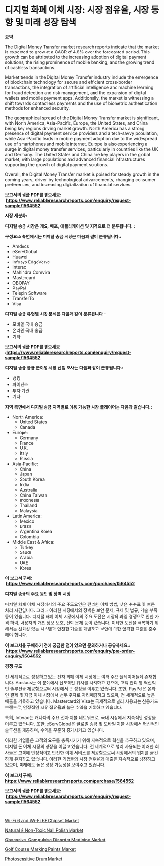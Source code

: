 <p><h1>디지털 화폐 이체 시장: 시장 점유율, 시장 동향 및 미래 성장 탐색</h1></p><p><strong>요약</strong></p>
<p><p>The Digital Money Transfer market research reports indicate that the market is expected to grow at a CAGR of 4.8% over the forecasted period. This growth can be attributed to the increasing adoption of digital payment solutions, the rising prominence of mobile banking, and the growing trend of cashless transactions. </p><p>Market trends in the Digital Money Transfer industry include the emergence of blockchain technology for secure and efficient cross-border transactions, the integration of artificial intelligence and machine learning for fraud detection and risk management, and the expansion of digital wallets and mobile payment apps. Additionally, the market is witnessing a shift towards contactless payments and the use of biometric authentication methods for enhanced security.</p><p>The geographical spread of the Digital Money Transfer market is significant, with North America, Asia-Pacific, Europe, the United States, and China being key regions driving market growth. North America has a strong presence of digital payment service providers and a tech-savvy population, while Asia-Pacific leads in mobile payment adoption due to the widespread use of smartphones and mobile internet. Europe is also experiencing a surge in digital money transfer services, particularly in countries like the UK and Germany. The United States and China are key players in the global market, with large populations and advanced financial infrastructures supporting the growth of digital payment solutions.</p><p>Overall, the Digital Money Transfer market is poised for steady growth in the coming years, driven by technological advancements, changing consumer preferences, and increasing digitalization of financial services.</p></p>
<p><strong>보고서의 샘플 PDF를 받으세요: &nbsp;<a href="https://www.reliableresearchreports.com/enquiry/request-sample/1564552">https://www.reliableresearchreports.com/enquiry/request-sample/1564552</a></strong></p>
<p><strong>시장 세분화:</strong></p>
<p><strong> 디지털 송금 시장은 개요, 배포, 애플리케이션 및 지역으로 더 분류됩니다. :</strong></p>
<p><strong>구성요소 측면에서는 디지털 송금 시장은 다음과 같이 분류됩니다.:</strong></p>
<p><ul><li>Amdocs</li><li>eServGlobal</li><li>Huawei</li><li>Infosys EdgeVerve</li><li>Interac</li><li>Mahindra Comviva</li><li>Mastercard</li><li>OBOPAY</li><li>PayPal</li><li>Telepin Software</li><li>TransferTo</li><li>Visa</li></ul></p>
<p><strong> 디지털 송금 유형별 시장 분석은 다음과 같이 분류됩니다.:</strong></p>
<p><ul><li>모바일 국내 송금</li><li>온라인 국내 송금</li><li>기타</li></ul></p>
<p><strong>보고서의 샘플 PDF를 받으세요 :<a href="https://www.reliableresearchreports.com/enquiry/request-sample/1564552">https://www.reliableresearchreports.com/enquiry/request-sample/1564552</a></strong></p>
<p><strong> 디지털 송금 응용 분야별 시장 산업 조사는 다음과 같이 분류됩니다.:</strong></p>
<p><ul><li>뱅킹</li><li>파이낸스</li><li>투자 기관</li><li>기타</li></ul></p>
<p><strong>지역 측면에서 디지털 송금 지역별로 이용 가능한 시장 플레이어는 다음과 같습니다.:</strong></p>
<p><ul>
    <li>
        North America:
        <ul>
            <li>United States</li>
            <li>Canada</li>
        </ul>
    </li>
    <li>
        Europe:
        <ul>
            <li>Germany</li>
            <li>France</li>
            <li>U.K.</li>
            <li>Italy</li>
            <li>Russia</li>
        </ul>
    </li>
    <li>
        Asia-Pacific:
        <ul>
            <li>China</li>
            <li>Japan</li>
            <li>South Korea</li>
            <li>India</li>
            <li>Australia</li>
            <li>China Taiwan</li>
            <li>Indonesia</li>
            <li>Thailand</li>
            <li>Malaysia</li>
        </ul>
    </li>
    <li>
        Latin America:
        <ul>
            <li>Mexico</li>
            <li>Brazil</li>
            <li>Argentina Korea</li>
            <li>Colombia</li>
        </ul>
    </li>
    <li>
        Middle East & Africa:
        <ul>
            <li>Turkey</li>
            <li>Saudi</li>
            <li>Arabia</li>
            <li>UAE</li>
            <li>Korea</li>
        </ul>
    </li>
    </ul></p>
<p><strong>이 보고서 구매: &nbsp;<a href="https://www.reliableresearchreports.com/purchase/1564552">https://www.reliableresearchreports.com/purchase/1564552</a></strong></p>
<p><strong>디지털 송금의 주요 동인 및 장벽 시장</strong></p>
<p><p>디지털 화폐 이체 시장에서의 주요 주도요인은 편리한 이체 방법, 낮은 수수료 및 빠른 처리 시간입니다. 그러나 이러한 시장에서의 장벽은 보안 문제, 규제 및 법규, 기술 부족 등이 있습니다. 디지털 화폐 이체 시장에서의 주요 도전은 시장의 과잉 경쟁으로 인한 가격 하락, 사용자의 개인 정보 보호, 신뢰 문제 등이 있습니다. 이러한 도전을 극복하기 위해서는 신뢰성 있는 시스템과 안전한 기술을 개발하고 보안에 대한 엄격한 표준을 준수해야 합니다.</p></p>
<p><strong>이 보고서를 구매하기 전에 궁금한 점이 있으면 문의하거나 공유하세요.: &nbsp;<a href="https://www.reliableresearchreports.com/enquiry/pre-order-enquiry/1564552">https://www.reliableresearchreports.com/enquiry/pre-order-enquiry/1564552</a></strong></p>
<p><strong>경쟁 구도</strong></p>
<p><p>전 세계적으로 성장하고 있는 전자 화폐 이체 시장에는 여러 주요 플레이어들이 존재합니다. Amdocs는 이 분야에서 선도적인 위치를 차지하고 있으며, 고객 관리 및 혁신적인 솔루션을 제공함으로써 시장에서 큰 성장을 이루고 있습니다. 또한, PayPal은 온라인 결제 및 자금 이체 시장에서 선두 주자로 자리매김하고 있으며, 전 세계적으로 높은 매출을 기록하고 있습니다. Mastercard와 Visa는 국제적으로 널리 사용되는 신용카드 브랜드로, 안정적인 시장 점유율과 높은 수익을 기록하고 있습니다.</p><p>특히, Interac는 캐나다의 주요 전자 지불 네트워크로, 국내 시장에서 지속적인 성장을 이루고 있습니다. 또한, eServGlobal은 글로벌 송금 및 모바일 지불 시장에서 혁신적인 솔루션을 제공하며, 수익을 꾸준히 증가시키고 있습니다.</p><p>이러한 기업들은 고객의 요구를 충족시키기 위해 지속적으로 혁신을 추구하고 있으며, 디지털 돈 이체 시장의 성장을 이끌고 있습니다. 전 세계적으로 널리 사용되는 이러한 회사들은 고객에 안정적이고 안전한 이체 서비스를 제공함으로써 시장에서의 입지를 굳건하게 유지하고 있습니다. 이러한 기업들의 시장 점유율과 매출은 지속적으로 성장하고 있으며, 미래에도 높은 성장 가능성을 보여주고 있습니다.</p></p>
<p><strong>이 보고서 구매: &nbsp; <a href="https://www.reliableresearchreports.com/purchase/1564552">https://www.reliableresearchreports.com/purchase/1564552</a></strong></p>
<p><strong>보고서의 샘플 PDF를 받으세요: &nbsp;<a href="https://www.reliableresearchreports.com/enquiry/request-sample/1564552">https://www.reliableresearchreports.com/enquiry/request-sample/1564552</a></strong><strong></strong></p>
<p>&nbsp;</p>
<p><p><a href="https://issuu.com/reportprime-2/docs/wi-fi-6-and-wi-fi-6e-chipset-market-size-2030.pptx">Wi-Fi 6 and Wi-Fi 6E Chipset Market</a></p><p><a href="https://github.com/bmorecock/Market-Research-Report-List-2/blob/main/natural-non-toxic-nail-polish-market.md">Natural & Non-Toxic Nail Polish Market</a></p><p><a href="https://issuu.com/reportprime-2/docs/obsessive-compulsive-disorder-medicine-market-size">Obsessive-Compulsive Disorder Medicine Market</a></p><p><a href="https://github.com/Krish2023na/Market-Research-Report-List-3/blob/main/golf-course-marking-paints-market.md">Golf Course Marking Paints Market</a></p><p><a href="https://view.publitas.com/reportprime-1/photosensitive-drum-market-size-growing-and-forecasted-for-period-from-2024-2031-and-provides-complete-market-analysis-of-this-market/">Photosensitive Drum Market</a></p></p>